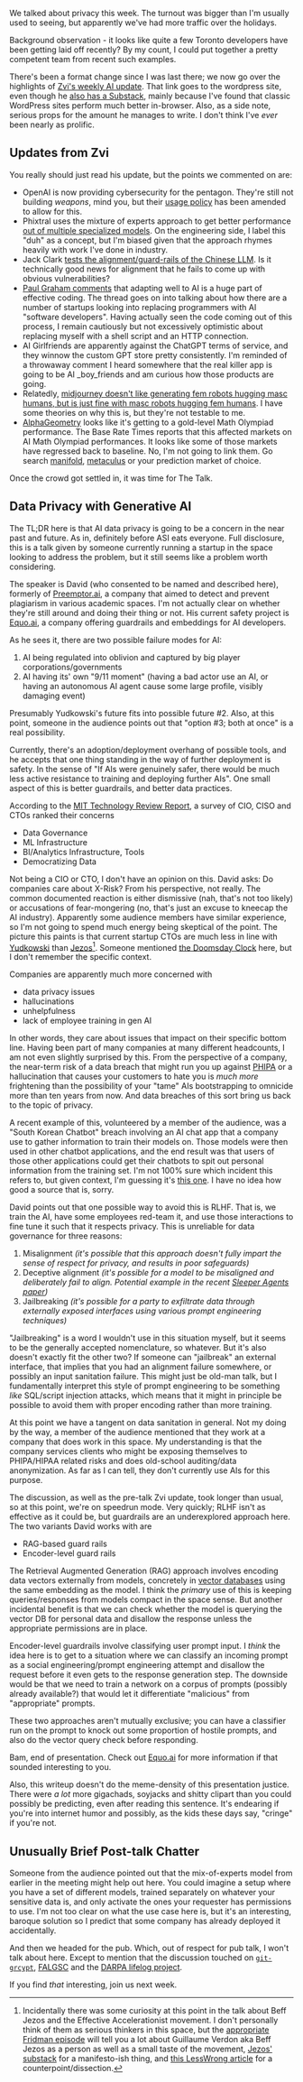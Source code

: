 We talked about privacy this week. The turnout was bigger than I'm usually used to seeing, but apparently we've had more traffic over the holidays.

Background observation - it looks like quite a few Toronto developers have been getting laid off recently? By my count, I could put together a pretty competent team from recent such examples.

There's been a format change since I was last there; we now go over the highlights of [Zvi's weekly AI update](https://thezvi.wordpress.com/2024/01/18/ai-48-exponentials-in-geometry/). That link goes to the wordpress site, even though he [also has a Substack](https://thezvi.substack.com/p/ai-48-exponentials-in-geometry), mainly because I've found that classic WordPress sites perform much better in-browser. Also, as a side note, serious props for the amount he manages to write. I don't think I've _ever_ been nearly as prolific.

## Updates from Zvi

You really should just read his update, but the points we commented on are:

- OpenAI is now providing cybersecurity for the pentagon. They're still not building _weapons_, mind you, but their [usage policy](https://openai.com/policies/usage-policies) has been amended to allow for this.
- Phixtral uses the mixture of experts approach to get better performance [out of multiple specialized models](https://huggingface.co/mlabonne/phixtral-4x2_8). On the engineering side, I label this "duh" as a concept, but I'm biased given that the approach rhymes heavily with work I've done in industry.
- Jack Clark [tests the alignment/guard-rails of the Chinese LLM](https://twitter.com/jackclarkSF/status/1746259892053389344). Is it technically good news for alignment that he fails to come up with obvious vulnerabilities?
- [Paul Graham comments](https://twitter.com/paulg/status/1746626025964875965) that adapting well to AI is a huge part of effective coding. The thread goes on into talking about how there are a number of startups looking into replacing programmers with AI "software developers". Having actually seen the code coming out of this process, I remain cautiously but not excessively optimistic about replacing myself with a shell script and an HTTP connection.
- AI Girlfriends are apparently against the ChatGPT terms of service, and they winnow the custom GPT store pretty consistently. I'm reminded of a throwaway comment I heard somewhere that the real killer app is going to be AI _boy_friends and am curious how those products are going.
- Relatedly, [midjourney doesn't like generating fem robots hugging masc humans, but is just fine with masc robots hugging fem humans](https://twitter.com/daniel_271828/status/1746466655918825508). I have some theories on why this is, but they're not testable to me.
- [AlphaGeometry](https://deepmind.google/discover/blog/alphageometry-an-olympiad-level-ai-system-for-geometry/) looks like it's getting to a gold-level Math Olympiad performance. The Base Rate Times reports that this affected markets on AI Math Olympiad performances. It looks like some of those markets have regressed back to baseline. No, I'm not going to link them. Go search [manifold](https://manifold.markets/home), [metaculus](https://www.metaculus.com/ai/) or your prediction market of choice.

Once the crowd got settled in, it was time for The Talk.

## Data Privacy with Generative AI

The TL;DR here is that AI data privacy is going to be a concern in the near past and future. As in, definitely before ASI eats everyone. Full disclosure, this is a talk given by someone currently running a startup in the space looking to address the problem, but it still seems like a problem worth considering.

The speaker is David (who consented to be named and described here), formerly of [Preemptor.ai](https://www.preemptor.ai/), a company that aimed to detect and prevent plagiarism in various academic spaces. I'm not actually clear on whether they're still around and doing their thing or not. His current safety project is [Equo.ai](https://equo.ai/), a company offering guardrails and embeddings for AI developers.

As he sees it, there are two possible failure modes for AI:

1. AI being regulated into oblivion and captured by big player corporations/governments
2. AI having its' own "9/11 moment" (having a bad actor use an AI, or having an autonomous AI agent cause some large profile, visibly damaging event)

Presumably Yudkowski's future fits into possible future #2. Also, at this point, someone in the audience points out that "option #3; both at once" is a real possibility.

Currently, there's an adoption/deployment overhang of possible tools, and he accepts that one thing standing in the way of further deployment is safety. In the sense of "If AIs were genuinely safer, there would be much less active resistance to training and deploying further AIs". One small aspect of this is better guardrails, and better data practices.

According to the [MIT Technology Review Report](https://www.technologyreview.com/2022/09/20/1059630/cio-vision-2025-bridging-the-gap-between-bi-and-ai/), a survey of CIO, CISO and CTOs ranked their concerns

- Data Governance
- ML Infrastructure
- BI/Analytics Infrastructure, Tools
- Democratizing Data

Not being a CIO or CTO, I don't have an opinion on this. David asks: Do companies care about X-Risk? From his perspective, not really. The common documented reaction is either dismissive (nah, that's not too likely) or accusations of fear-mongering (no, that's just an excuse to kneecap the AI industry). Apparently some audience members have similar experience, so I'm not going to spend much energy being skeptical of the point. The picture this paints is that current startup CTOs are much less in line with [Yudkowski](https://www.youtube.com/watch?v=AaTRHFaaPG8) than [Jezos](https://www.youtube.com/watch?v=8fEEbKJoNbU)[^incidentally-there-was-some]. Someone mentioned [the Doomsday Clock](https://thebulletin.org/doomsday-clock/) here, but I don't remember the specific context.

[^incidentally-there-was-some]: Incidentally there was some curiosity at this point in the talk about Beff Jezos and the Effective Accelerationist movement. I don't personally think of them as serious thinkers in this space, but the [appropriate Fridman episode](https://www.youtube.com/watch?v=8fEEbKJoNbU) will tell you a lot about Guillaume Verdon aka Beff Jezos as a person as well as a small taste of the movement, [Jezos' substack](https://beff.substack.com/p/notes-on-eacc-principles-and-tenets) for a manifesto-ish thing, and [this LessWrong article](https://www.lesswrong.com/posts/2ss6gomAJdqjwdSCy/what-s-the-deal-with-effective-accelerationism-e-acc) for a counterpoint/dissection.

Companies are apparently much more concerned with

- data privacy issues
- hallucinations
- unhelpfulness
- lack of employee training in gen AI

In other words, they care about issues that impact on their specific bottom line. Having been part of many companies at many different headcounts, I am not even slightly surprised by this. From the perspective of a company, the near-term risk of a data breach that might run you up against [PHIPA](https://www.ontario.ca/laws/statute/04p03) or a hallucination that causes your customers to hate you is _much more_ frightening than the possibility of your "tame" AIs bootstrapping to omnicide more than ten years from now. And data breaches of this sort bring us back to the topic of privacy.

A recent example of this, volunteered by a member of the audience, was a "South Korean Chatbot" breach involving an AI chat app that a company use to gather information to train their models on. Those models were then used in other chatbot applications, and the end result was that users of those other applications could get their chatbots to spit out personal information from the training set. I'm not 100% sure which incident this refers to, but given context, I'm guessing it's [this one](https://en.yna.co.kr/view/AEN20210428009552315). I have no idea how good a source that is, sorry.

David points out that one possible way to avoid this is RLHF. That is, we train the AI, have some employees red-team it, and use those interactions to fine tune it such that it respects privacy. This is unreliable for data governance for three reasons:

1. Misalignment _(it's possible that this approach doesn't fully impart the sense of respect for privacy, and results in poor safeguards)_
2. Deceptive alignment _(it's possible for a model to be misaligned and deliberately fail to align. Potential example in the recent [Sleeper Agents paper](https://arxiv.org/abs/2401.05566))_
3. Jailbreaking _(it's possible for a party to exfiltrate data through externally exposed interfaces using various prompt engineering techniques)_

"Jailbreaking" is a word I wouldn't use in this situation myself, but it seems to be the generally accepted nomenclature, so whatever. But it's also doesn't exactly fit the other two? If someone can "jailbreak" an external interface, that implies that you had an alignment failure somewhere, or possibly an input sanitation failure. This might just be old-man talk, but I fundamentally interpret this style of prompt engineering to be something _like_ SQL/script injection attacks, which means that it might in principle be possible to avoid them with proper encoding rather than more training.

At this point we have a tangent on data sanitation in general. Not my doing by the way, a member of the audience mentioned that they work at a company that does work in this space. My understanding is that the company services clients who might be exposing themselves to PHIPA/HIPAA related risks and does old-school auditing/data anonymization. As far as I can tell, they don't currently use AIs for this purpose.


The discussion, as well as the pre-talk Zvi update, took longer than usual, so at this point, we're on speedrun mode. Very quickly; RLHF isn't as effective as it could be, but guardrails are an underexplored approach here. The two variants David works with are

- RAG-based guard rails
- Encoder-level guard rails

The Retrieval Augmented Generation (RAG) approach involves encoding data vectors externally from models, concretely in [vector databases](https://www.pinecone.io/learn/vector-database/) using the same embedding as the model. I think the _primary_ use of this is keeping queries/responses from models compact in the space sense. But another incidental benefit is that we can check whether the model is querying the vector DB for personal data and disallow the response unless the appropriate permissions are in place.

Encoder-level guardrails involve classifying user prompt input. I _think_ the idea here is to get to a situation where we can classify an incoming prompt as a social engineering/prompt engineering attempt and disallow the request before it even gets to the response generation step. The downside would be that we need to train a network on a corpus of prompts (possibly already available?) that would let it differentiate "malicious" from "appropriate" prompts.

These two approaches aren't mutually exclusive; you can have a classifier run on the prompt to knock out some proportion of hostile prompts, and also do the vector query check before responding.

Bam, end of presentation. Check out [Equo.ai](https://equo.ai/) for more information if that sounded interesting to you.

Also, this writeup doesn't do the meme-density of this presentation justice. There were _a lot_ more gigachads, soyjacks and shitty clipart than you could possibly be predicting, even after reading this sentence. It's endearing if you're into internet humor and possibly, as the kids these days say, "cringe" if you're not.

## Unusually Brief Post-talk Chatter

Someone from the audience pointed out that the mix-of-experts model from earlier in the meeting might help out here. You could imagine a setup where you have a set of different models, trained separately on whatever your sensitive data is, and only activate the ones your requester has permissions to use. I'm not too clear on what the use case here is, but it's an interesting, baroque solution so I predict that some company has already deployed it accidentally.

And then we headed for the pub. Which, out of respect for pub talk, I won't talk about here. Except to mention that the discussion touched on [`git-grcypt`](https://github.com/flolu/git-gcrypt), [FALGSC](https://knowyourmeme.com/memes/cultures/fully-automated-luxury-gay-space-communism) and the [DARPA lifelog project](https://web.archive.org/web/20030603173339/http://www.darpa.mil/ipto/Solicitations/PIP_03-30.html).

If you find _that_ interesting, join us next week.
